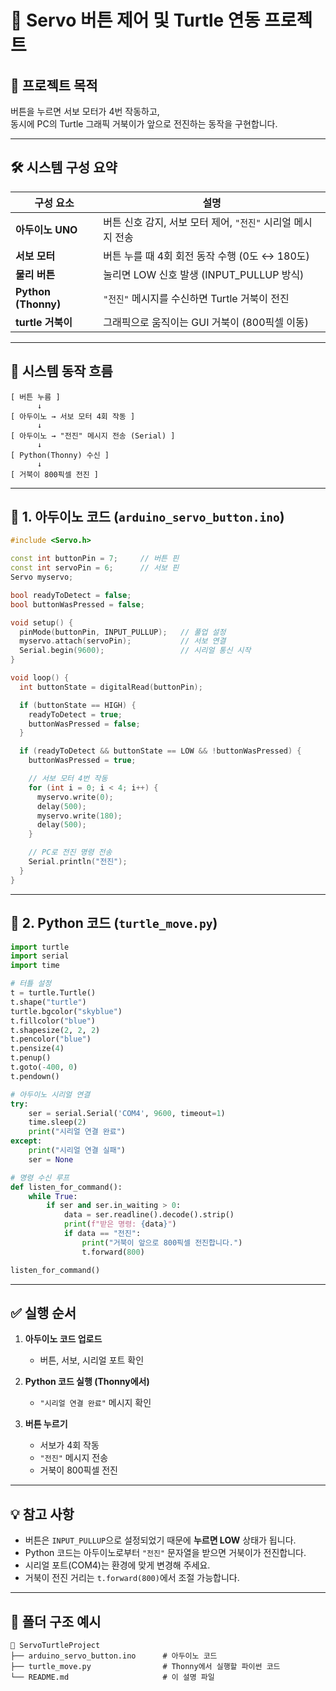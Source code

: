 
# 🧾 Servo 버튼 제어 및 Turtle 연동 프로젝트

## 📌 프로젝트 목적

버튼을 누르면 서보 모터가 4번 작동하고,  
동시에 PC의 Turtle 그래픽 거북이가 앞으로 전진하는 동작을 구현합니다.

---

## 🛠 시스템 구성 요약

| 구성 요소         | 설명                                                       |
|------------------|------------------------------------------------------------|
| **아두이노 UNO** | 버튼 신호 감지, 서보 모터 제어, `"전진"` 시리얼 메시지 전송 |
| **서보 모터**    | 버튼 누를 때 4회 회전 동작 수행 (0도 ↔ 180도)              |
| **물리 버튼**    | 눌리면 LOW 신호 발생 (INPUT_PULLUP 방식)                   |
| **Python (Thonny)** | `"전진"` 메시지를 수신하면 Turtle 거북이 전진             |
| **turtle 거북이** | 그래픽으로 움직이는 GUI 거북이 (800픽셀 이동)             |

---

## 🔄 시스템 동작 흐름

```
[ 버튼 누름 ]
      ↓
[ 아두이노 → 서보 모터 4회 작동 ]
      ↓
[ 아두이노 → "전진" 메시지 전송 (Serial) ]
      ↓
[ Python(Thonny) 수신 ]
      ↓
[ 거북이 800픽셀 전진 ]
```

---

## 🔧 1. 아두이노 코드 (`arduino_servo_button.ino`)

```cpp
#include <Servo.h>

const int buttonPin = 7;     // 버튼 핀
const int servoPin = 6;      // 서보 핀
Servo myservo;

bool readyToDetect = false;
bool buttonWasPressed = false;

void setup() {
  pinMode(buttonPin, INPUT_PULLUP);   // 풀업 설정
  myservo.attach(servoPin);           // 서보 연결
  Serial.begin(9600);                 // 시리얼 통신 시작
}

void loop() {
  int buttonState = digitalRead(buttonPin);

  if (buttonState == HIGH) {
    readyToDetect = true;
    buttonWasPressed = false;
  }

  if (readyToDetect && buttonState == LOW && !buttonWasPressed) {
    buttonWasPressed = true;

    // 서보 모터 4번 작동
    for (int i = 0; i < 4; i++) {
      myservo.write(0);
      delay(500);
      myservo.write(180);
      delay(500);
    }

    // PC로 전진 명령 전송
    Serial.println("전진");
  }
}
```

---

## 🐍 2. Python 코드 (`turtle_move.py`)

```python
import turtle
import serial
import time

# 터틀 설정
t = turtle.Turtle()
t.shape("turtle")
turtle.bgcolor("skyblue")
t.fillcolor("blue")
t.shapesize(2, 2, 2)
t.pencolor("blue")
t.pensize(4)
t.penup()
t.goto(-400, 0)
t.pendown()

# 아두이노 시리얼 연결
try:
    ser = serial.Serial('COM4', 9600, timeout=1)
    time.sleep(2)
    print("시리얼 연결 완료")
except:
    print("시리얼 연결 실패")
    ser = None

# 명령 수신 루프
def listen_for_command():
    while True:
        if ser and ser.in_waiting > 0:
            data = ser.readline().decode().strip()
            print(f"받은 명령: {data}")
            if data == "전진":
                print("거북이 앞으로 800픽셀 전진합니다.")
                t.forward(800)

listen_for_command()
```

---

## ✅ 실행 순서

1. **아두이노 코드 업로드**
   - 버튼, 서보, 시리얼 포트 확인

2. **Python 코드 실행 (Thonny에서)**
   - `"시리얼 연결 완료"` 메시지 확인

3. **버튼 누르기**
   - 서보가 4회 작동
   - `"전진"` 메시지 전송
   - 거북이 800픽셀 전진

---

## 💡 참고 사항

- 버튼은 `INPUT_PULLUP`으로 설정되었기 때문에 **누르면 LOW** 상태가 됩니다.
- Python 코드는 아두이노로부터 `"전진"` 문자열을 받으면 거북이가 전진합니다.
- 시리얼 포트(COM4)는 환경에 맞게 변경해 주세요.
- 거북이 전진 거리는 `t.forward(800)`에서 조절 가능합니다.

---

## 📁 폴더 구조 예시

```
📂 ServoTurtleProject
├── arduino_servo_button.ino      # 아두이노 코드
├── turtle_move.py                # Thonny에서 실행할 파이썬 코드
└── README.md                     # 이 설명 파일
```
